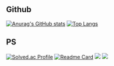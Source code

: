 ## Github
[![Anurag's GitHub stats](https://github-readme-stats.vercel.app/api?username=jon5307&show_icons=true&count_private=true)](https://github.com/anuraghazra/github-readme-stats)
[![Top Langs](https://github-readme-stats.vercel.app/api/top-langs/?username=jon5307&layout=compact)](https://github.com/anuraghazra/github-readme-stats)

## PS
[![Solved.ac Profile](http://mazassumnida.wtf/api/v2/generate_badge?boj=jon5307)](https://solved.ac/jon5307/)
[![Readme Card](https://github-readme-stats.vercel.app/api/pin/?username=jon5307&repo=PS)](https://github.com/anuraghazra/github-readme-stats)
<img src="https://img.shields.io/badge/Python-3776AB?style=flat-square&logo=Python&logoColor=white"/>
<img src="https://img.shields.io/badge/C-A8B9CC?style=flat-square&logo=C&logoColor=white"/>
